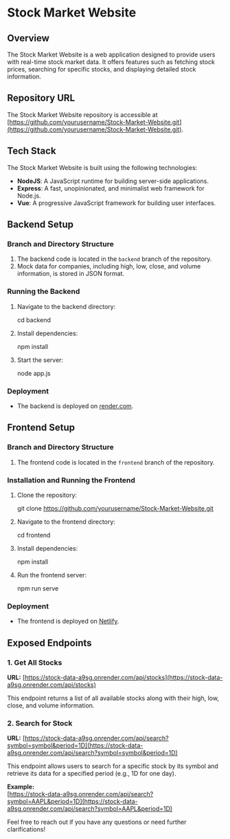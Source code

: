 # Stock Market Website

## Overview

The Stock Market Website is a web application designed to provide users with real-time stock market data. It offers features such as fetching stock prices, searching for specific stocks, and displaying detailed stock information.

## Repository URL

The Stock Market Website repository is accessible at [https://github.com/yourusername/Stock-Market-Website.git](https://github.com/yourusername/Stock-Market-Website.git).

## Tech Stack

The Stock Market Website is built using the following technologies:

- **NodeJS**: A JavaScript runtime for building server-side applications.
- **Express**: A fast, unopinionated, and minimalist web framework for Node.js.
- **Vue**: A progressive JavaScript framework for building user interfaces.

## Backend Setup

### Branch and Directory Structure

1. The backend code is located in the `backend` branch of the repository.
2. Mock data for companies, including high, low, close, and volume information, is stored in JSON format.

### Running the Backend

1. Navigate to the backend directory:
   
   cd backend
   
2. Install dependencies:

   npm install
   
3. Start the server:

   node app.js

   
### Deployment

- The backend is deployed on [render.com](https://render.com/).

## Frontend Setup

### Branch and Directory Structure

1. The frontend code is located in the `frontend` branch of the repository.

### Installation and Running the Frontend

1. Clone the repository:

   git clone https://github.com/yourusername/Stock-Market-Website.git

2. Navigate to the frontend directory:

   cd frontend

3. Install dependencies:

   npm install

4. Run the frontend server:

   npm run serve

   
### Deployment

- The frontend is deployed on [Netlify](https://www.netlify.com/).

## Exposed Endpoints

### 1. Get All Stocks

**URL:** [https://stock-data-a9sg.onrender.com/api/stocks](https://stock-data-a9sg.onrender.com/api/stocks)

This endpoint returns a list of all available stocks along with their high, low, close, and volume information.

### 2. Search for Stock

**URL:** [https://stock-data-a9sg.onrender.com/api/search?symbol=symbol&period=1D](https://stock-data-a9sg.onrender.com/api/search?symbol=symbol&period=1D)

This endpoint allows users to search for a specific stock by its symbol and retrieve its data for a specified period (e.g., 1D for one day).

**Example:**  
[https://stock-data-a9sg.onrender.com/api/search?symbol=AAPL&period=1D](https://stock-data-a9sg.onrender.com/api/search?symbol=AAPL&period=1D)


Feel free to reach out if you have any questions or need further clarifications!



 

